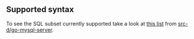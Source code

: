 ## Supported syntax

To see the SQL subset currently supported take a look at [this list](https://github.com/src-d/go-mysql-server/blob/255f4a35c69f573b6b19d73f03dd7265961dcba3/SUPPORTED.md) from [src-d/go-mysql-server](https://github.com/src-d/go-mysql-server).
